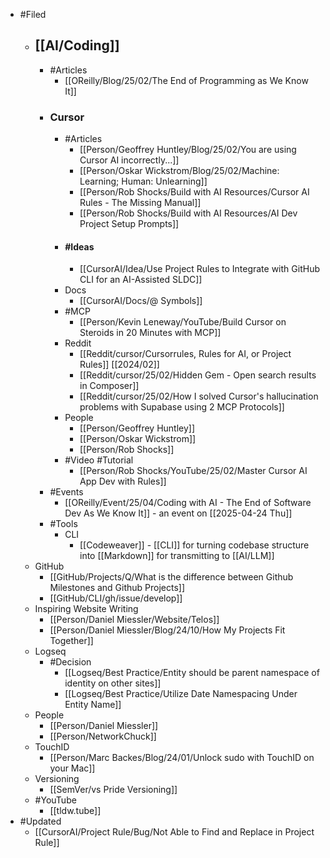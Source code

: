 - #Filed
	- ## [[AI/Coding]]
		- #Articles
			- [[OReilly/Blog/25/02/The End of Programming as We Know It]]
		- ### Cursor
			- #Articles
				- [[Person/Geoffrey Huntley/Blog/25/02/You are using Cursor AI incorrectly...]]
				- [[Person/Oskar Wickstrom/Blog/25/02/Machine: Learning; Human: Unlearning]]
				- [[Person/Rob Shocks/Build with AI Resources/Cursor AI Rules - The Missing Manual]]
				- [[Person/Rob Shocks/Build with AI Resources/AI Dev Project Setup Prompts]]
			- #### #Ideas
				- [[CursorAI/Idea/Use Project Rules to Integrate with GitHub CLI for an AI-Assisted SLDC]]
			- Docs
				- [[CursorAI/Docs/@ Symbols]]
			- #MCP
				- [[Person/Kevin Leneway/YouTube/Build Cursor on Steroids in 20 Minutes with MCP]]
			- Reddit
				- [[Reddit/cursor/Cursorrules, Rules for AI, or Project Rules]] [[2024/02]]
				- [[Reddit/cursor/25/02/Hidden Gem - Open search results in Composer]]
				- [[Reddit/cursor/25/02/How I solved Cursor's hallucination problems with Supabase using 2 MCP Protocols]]
			- People
				- [[Person/Geoffrey Huntley]]
				- [[Person/Oskar Wickstrom]]
				- [[Person/Rob Shocks]]
			- #Video #Tutorial
				- [[Person/Rob Shocks/YouTube/25/02/Master Cursor AI App Dev with Rules]]
		- #Events
			- [[OReilly/Event/25/04/Coding with AI - The End of Software Dev As We Know It]] - an event on [[2025-04-24 Thu]]
		- #Tools
			- CLI
				- [[Codeweaver]] -  [[CLI]] for turning codebase structure into [[Markdown]] for transmitting to [[AI/LLM]]
	- GitHub
		- [[GitHub/Projects/Q/What is the difference between Github Milestones and Github Projects]]
		- [[GitHub/CLI/gh/issue/develop]]
	- Inspiring Website Writing
		- [[Person/Daniel Miessler/Website/Telos]]
		- [[Person/Daniel Miessler/Blog/24/10/How My Projects Fit Together]]
	- Logseq
		- #Decision
			- [[Logseq/Best Practice/Entity should be parent namespace of identity on other sites]]
			- [[Logseq/Best Practice/Utilize Date Namespacing Under Entity Name]]
	- People
		- [[Person/Daniel Miessler]]
		- [[Person/NetworkChuck]]
	- TouchID
		- [[Person/Marc Backes/Blog/24/01/Unlock sudo with TouchID on your Mac]]
	- Versioning
		- [[SemVer/vs Pride Versioning]]
	- #YouTube
		- [[tldw.tube]]
- #Updated
	- [[CursorAI/Project Rule/Bug/Not Able to Find and Replace in Project Rule]]